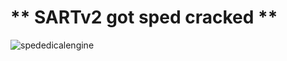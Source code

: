 # ** SARTv2 got sped cracked **
![spededicalengine](https://user-images.githubusercontent.com/79816938/226078370-449ca7b9-229d-40ac-bafe-bc10ad079a06.png)
